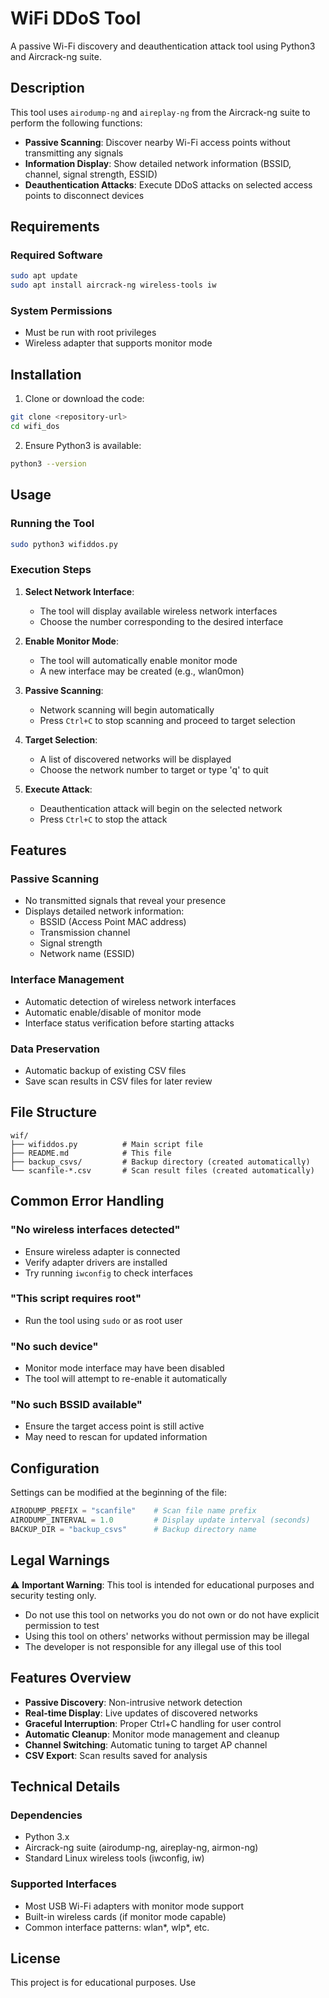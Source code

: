 # WiFi DDoS Tool

A passive Wi-Fi discovery and deauthentication attack tool using Python3 and Aircrack-ng suite.

## Description

This tool uses `airodump-ng` and `aireplay-ng` from the Aircrack-ng suite to perform the following functions:

- **Passive Scanning**: Discover nearby Wi-Fi access points without transmitting any signals
- **Information Display**: Show detailed network information (BSSID, channel, signal strength, ESSID)
- **Deauthentication Attacks**: Execute DDoS attacks on selected access points to disconnect devices

## Requirements

### Required Software
```bash
sudo apt update
sudo apt install aircrack-ng wireless-tools iw
```

### System Permissions
- Must be run with root privileges
- Wireless adapter that supports monitor mode

## Installation

1. Clone or download the code:
```bash
git clone <repository-url>
cd wifi_dos
```

2. Ensure Python3 is available:
```bash
python3 --version
```

## Usage

### Running the Tool
```bash
sudo python3 wifiddos.py
```

### Execution Steps

1. **Select Network Interface**:
   - The tool will display available wireless network interfaces
   - Choose the number corresponding to the desired interface

2. **Enable Monitor Mode**:
   - The tool will automatically enable monitor mode
   - A new interface may be created (e.g., wlan0mon)

3. **Passive Scanning**:
   - Network scanning will begin automatically
   - Press `Ctrl+C` to stop scanning and proceed to target selection

4. **Target Selection**:
   - A list of discovered networks will be displayed
   - Choose the network number to target or type 'q' to quit

5. **Execute Attack**:
   - Deauthentication attack will begin on the selected network
   - Press `Ctrl+C` to stop the attack

## Features

### Passive Scanning
- No transmitted signals that reveal your presence
- Displays detailed network information:
  - BSSID (Access Point MAC address)
  - Transmission channel
  - Signal strength
  - Network name (ESSID)

### Interface Management
- Automatic detection of wireless network interfaces
- Automatic enable/disable of monitor mode
- Interface status verification before starting attacks

### Data Preservation
- Automatic backup of existing CSV files
- Save scan results in CSV files for later review

## File Structure

```
wif/
├── wifiddos.py          # Main script file
├── README.md            # This file
├── backup_csvs/         # Backup directory (created automatically)
└── scanfile-*.csv       # Scan result files (created automatically)
```

## Common Error Handling

### "No wireless interfaces detected"
- Ensure wireless adapter is connected
- Verify adapter drivers are installed
- Try running `iwconfig` to check interfaces

### "This script requires root"
- Run the tool using `sudo` or as root user

### "No such device"
- Monitor mode interface may have been disabled
- The tool will attempt to re-enable it automatically

### "No such BSSID available"
- Ensure the target access point is still active
- May need to rescan for updated information

## Configuration

Settings can be modified at the beginning of the file:

```python
AIRODUMP_PREFIX = "scanfile"    # Scan file name prefix
AIRODUMP_INTERVAL = 1.0         # Display update interval (seconds)
BACKUP_DIR = "backup_csvs"      # Backup directory name
```

## Legal Warnings

⚠️ **Important Warning**: This tool is intended for educational purposes and security testing only.

- Do not use this tool on networks you do not own or do not have explicit permission to test
- Using this tool on others' networks without permission may be illegal
- The developer is not responsible for any illegal use of this tool

## Features Overview

- **Passive Discovery**: Non-intrusive network detection
- **Real-time Display**: Live updates of discovered networks
- **Graceful Interruption**: Proper Ctrl+C handling for user control
- **Automatic Cleanup**: Monitor mode management and cleanup
- **Channel Switching**: Automatic tuning to target AP channel
- **CSV Export**: Scan results saved for analysis

## Technical Details

### Dependencies
- Python 3.x
- Aircrack-ng suite (airodump-ng, aireplay-ng, airmon-ng)
- Standard Linux wireless tools (iwconfig, iw)

### Supported Interfaces
- Most USB Wi-Fi adapters with monitor mode support
- Built-in wireless cards (if monitor mode capable)
- Common interface patterns: wlan*, wlp*, etc.

## License

This project is for educational purposes. Use
